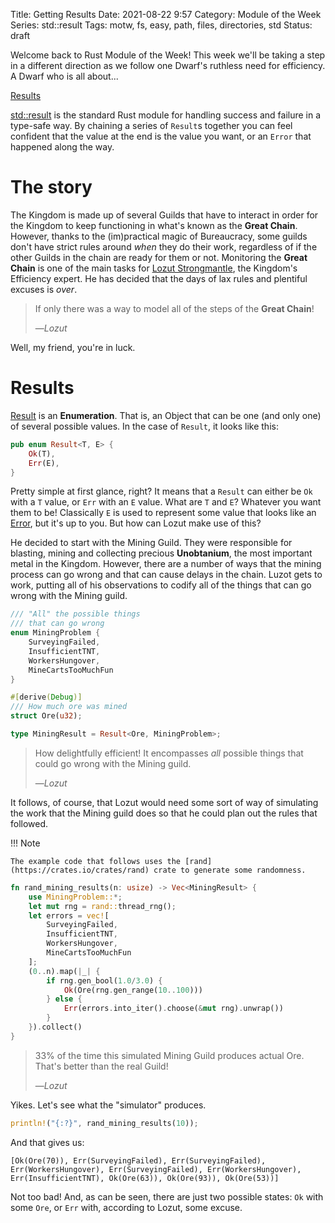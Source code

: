 Title: Getting Results
Date: 2021-08-22 9:57
Category: Module of the Week
Series: std::result
Tags: motw, fs, easy, path, files, directories, std
Status: draft

Welcome back to Rust Module of the Week! This week we'll be taking a step in a different direction as we follow one Dwarf's ruthless need for efficiency. A Dwarf who is all about...

[Results](rdoc>std::result::index.html)

<!-- more -->

[std::result](rdoc>std::result::index.html) is the standard Rust module for handling success and failure in a type-safe way. By chaining a series of `Result`s together you can feel confident that the value at the end is the value you want, or an `Error` that happened along the way.

# The story

The Kingdom is made up of several Guilds that have to interact in order for the Kingdom to keep functioning in what's known as the **Great Chain**. However, thanks to the (im)practical magic of Bureaucracy, some guilds don't have strict rules around *when* they do their work, regardless of if the other Guilds in the chain are ready for them or not. Monitoring the **Great Chain** is one of the main tasks for [Lozut Strongmantle](https://www.fantasynamegenerators.com/dwarf_names.php), the Kingdom's Efficiency expert. He has decided that the days of lax rules and plentiful excuses is *over*. 

> If only there was a way to model all of the steps of the **Great Chain**!
>
> &mdash;<cite>Lozut</cite>

Well, my friend, you're in luck.

# Results

[Result](rdoc>std::result::enum.Result) is an **Enumeration**. That is, an Object that can be one (and only one) of several possible values. In the case of `Result`, it looks like this:

``` rust
pub enum Result<T, E> {
    Ok(T),
    Err(E),
}
```

Pretty simple at first glance, right? It means that a `Result` can either be `Ok` with a `T` value, or `Err` with an `E` value. What are `T` and `E`? Whatever you want them to be! Classically `E` is used to represent some value that looks like an [Error](rdoc>std::error::trait.Error), but it's up to you. But how can Lozut make use of this?

He decided to start with the Mining Guild. They were responsible for blasting, mining and collecting precious **Unobtanium**, the most important metal in the Kingdom. However, there are a number of ways that the mining process can go wrong and that can cause delays in the chain. Luzot gets to work, putting all of his observations to codify all of the things that can go wrong with the Mining guild. 

``` rust
/// "All" the possible things
/// that can go wrong
enum MiningProblem {
    SurveyingFailed,
    InsufficientTNT,
    WorkersHungover,
    MineCartsTooMuchFun
}

#[derive(Debug)]
/// How much ore was mined
struct Ore(u32);

type MiningResult = Result<Ore, MiningProblem>;
```

> How delightfully efficient! It encompasses *all* possible things that could
> go wrong with the Mining guild.
>
> &mdash;<cite>Lozut</cite>

It follows, of course, that Lozut would need some sort of way of simulating the work that the Mining guild does so that he could plan out the rules that followed.

!!! Note

    The example code that follows uses the [rand](https://crates.io/crates/rand) crate to generate some randomness.

``` rust
fn rand_mining_results(n: usize) -> Vec<MiningResult> {
    use MiningProblem::*;
    let mut rng = rand::thread_rng();
    let errors = vec![
        SurveyingFailed,
        InsufficientTNT,
        WorkersHungover,
        MineCartsTooMuchFun
    ];
    (0..n).map(|_| {
        if rng.gen_bool(1.0/3.0) {
            Ok(Ore(rng.gen_range(10..100)))
        } else {
            Err(errors.into_iter().choose(&mut rng).unwrap())
        }
    }).collect() 
}
```

> 33% of the time this simulated Mining Guild produces actual Ore. That's better than the real Guild!
>
> &mdash;<cite>Lozut</cite>

Yikes. Let's see what the "simulator" produces.

``` rust
println!("{:?}", rand_mining_results(10));
```

And that gives us:

``` shell
[Ok(Ore(70)), Err(SurveyingFailed), Err(SurveyingFailed), Err(WorkersHungover), Err(SurveyingFailed), Err(WorkersHungover), Err(InsufficientTNT), Ok(Ore(63)), Ok(Ore(93)), Ok(Ore(53))]
```

Not too bad! And, as can be seen, there are just two possible states: `Ok` with some `Ore`, or `Err` with, according to Lozut, some excuse.